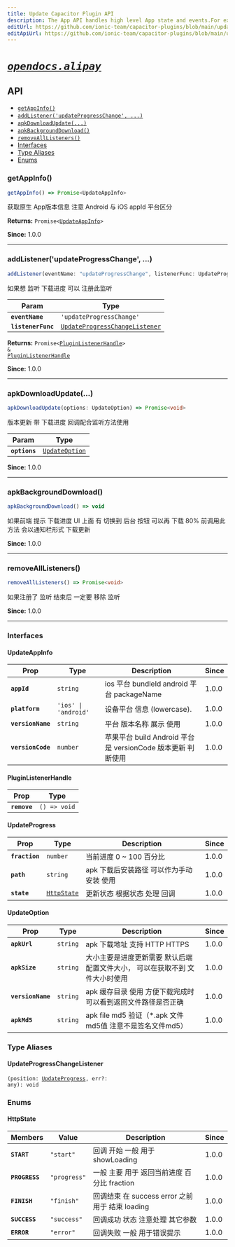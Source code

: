 ```yaml
---
title: Update Capacitor Plugin API
description: The App API handles high level App state and events.For example, this API emits events when the app enters and leaves the foreground, handles deeplinks, opens other apps, and manages persisted plugin state.
editUrl: https://github.com/ionic-team/capacitor-plugins/blob/main/update/README.md
editApiUrl: https://github.com/ionic-team/capacitor-plugins/blob/main/update/src/definitions.ts
---
```



# [*`opendocs.alipay`*](https://opendocs.alipay.com/open/54/104509)

## API

<docgen-index>

* [`getAppInfo()`](#getappinfo)
* [`addListener('updateProgressChange', ...)`](#addlistenerupdateprogresschange-)
* [`apkDownloadUpdate(...)`](#apkdownloadupdate)
* [`apkBackgroundDownload()`](#apkbackgrounddownload)
* [`removeAllListeners()`](#removealllisteners)
* [Interfaces](#interfaces)
* [Type Aliases](#type-aliases)
* [Enums](#enums)

</docgen-index>

<docgen-api>
<!--Update the source file JSDoc comments and rerun docgen to update the docs below-->

### getAppInfo()

```typescript
getAppInfo() => Promise<UpdateAppInfo>
```

获取原生 App版本信息 注意 Android 与 iOS appId 平台区分

**Returns:** <code>Promise&lt;<a href="#updateappinfo">UpdateAppInfo</a>&gt;</code>

**Since:** 1.0.0

--------------------


### addListener('updateProgressChange', ...)

```typescript
addListener(eventName: "updateProgressChange", listenerFunc: UpdateProgressChangeListener) => Promise<PluginListenerHandle> & PluginListenerHandle
```

如果想 监听 下载进度 可以 注册此监听

| Param              | Type                                                                                  |
| ------------------ | ------------------------------------------------------------------------------------- |
| **`eventName`**    | <code>'updateProgressChange'</code>                                                   |
| **`listenerFunc`** | <code><a href="#updateprogresschangelistener">UpdateProgressChangeListener</a></code> |

**Returns:** <code>Promise&lt;<a href="#pluginlistenerhandle">PluginListenerHandle</a>&gt; & <a href="#pluginlistenerhandle">PluginListenerHandle</a></code>

**Since:** 1.0.0

--------------------


### apkDownloadUpdate(...)

```typescript
apkDownloadUpdate(options: UpdateOption) => Promise<void>
```

版本更新 带 下载进度 回调配合监听方法使用

| Param         | Type                                                  |
| ------------- | ----------------------------------------------------- |
| **`options`** | <code><a href="#updateoption">UpdateOption</a></code> |

**Since:** 1.0.0

--------------------


### apkBackgroundDownload()

```typescript
apkBackgroundDownload() => void
```

如果前端 提示 下载进度 UI 上面 有  切换到 后台 按钮  可以再 下载 80% 前调用此方法
会以通知栏形式 下载更新

**Since:** 1.0.0

--------------------


### removeAllListeners()

```typescript
removeAllListeners() => Promise<void>
```

如果注册了 监听 结束后 一定要 移除 监听

**Since:** 1.0.0

--------------------


### Interfaces


#### UpdateAppInfo

| Prop              | Type                            | Description                                  | Since |
| ----------------- | ------------------------------- | -------------------------------------------- | ----- |
| **`appId`**       | <code>string</code>             | ios 平台 bundleId android 平台 packageName       | 1.0.0 |
| **`platform`**    | <code>'ios' \| 'android'</code> | 设备平台 信息 (lowercase).                         | 1.0.0 |
| **`versionName`** | <code>string</code>             | 平台 版本名称 展示 使用                                | 1.0.0 |
| **`versionCode`** | <code>number</code>             | 苹果平台 build Android 平台是 versionCode 版本更新 判断使用 | 1.0.0 |


#### PluginListenerHandle

| Prop         | Type                       |
| ------------ | -------------------------- |
| **`remove`** | <code>() =&gt; void</code> |


#### UpdateProgress

| Prop           | Type                                            | Description              | Since |
| -------------- | ----------------------------------------------- | ------------------------ | ----- |
| **`fraction`** | <code>number</code>                             | 当前进度 0 ~ 100 百分比         | 1.0.0 |
| **`path`**     | <code>string</code>                             | apk 下载后安装路径 可以作为手动 安装 使用 | 1.0.0 |
| **`state`**    | <code><a href="#httpstate">HttpState</a></code> | 更新状态 根据状态 处理 回调          | 1.0.0 |


#### UpdateOption

| Prop              | Type                | Description                               | Since |
| ----------------- | ------------------- | ----------------------------------------- | ----- |
| **`apkUrl`**      | <code>string</code> | apk 下载地址 支持 HTTP HTTPS                    | 1.0.0 |
| **`apkSize`**     | <code>string</code> | 大小主要是进度更新需要 默认后端配置文件大小， 可以在获取不到 文件大小时使用   | 1.0.0 |
| **`versionName`** | <code>string</code> | apk 缓存目录 使用 方便下载完成时 可以看到返回文件路径是否正确        | 1.0.0 |
| **`apkMd5`**      | <code>string</code> | apk file md5 验证（*.apk 文件md5值 注意不是签名文件md5） | 1.0.0 |


### Type Aliases


#### UpdateProgressChangeListener

<code>(position: <a href="#updateprogress">UpdateProgress</a>, err?: any): void</code>


### Enums


#### HttpState

| Members        | Value                   | Description                           | Since |
| -------------- | ----------------------- | ------------------------------------- | ----- |
| **`START`**    | <code>"start"</code>    | 回调 开始 一般 用于 showLoading               | 1.0.0 |
| **`PROGRESS`** | <code>"progress"</code> | 一般 主要 用于 返回当前进度 百分比 fraction          | 1.0.0 |
| **`FINISH`**   | <code>"finish"</code>   | 回调结束 在 success error 之前 用于 结束 loading | 1.0.0 |
| **`SUCCESS`**  | <code>"success"</code>  | 回调成功 状态 注意处理 其它参数                     | 1.0.0 |
| **`ERROR`**    | <code>"error"</code>    | 回调失败 一般 用于错误提示                        | 1.0.0 |

</docgen-api>